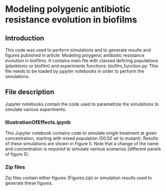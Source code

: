 # Modeling polygenic antibiotic resistance evolution in biofilms

## Introduction
This code was used to perform simulations and to generate results and figures published in article:  Modeling polygenic antibiotic resistance evolution in biofilms. 
It contains main file with classed defining populations (planktonic or biofilm) and experiments functions: biofilm_function.py. This file needs to be loaded by jupyter notebooks in order to perform the simulations. 


## File description
Jupyter notebooks contain the code used to parametrize the simulations to simulate various experiments: 

### IllustrationOfEffects.ipynb

This Jupyter notebook contains code to simulate single treatment at given concentration, starting with mixed population (50:50 wt to mutant). Results of these simulations are shown in Figure 5. 
Note that a change of the name and concentration is required to simulate various scenarios (different panels of figure 5). 

### Zip files

Zip files contain either figures (Figures.zip) or simulation results used to generate these figures. 

